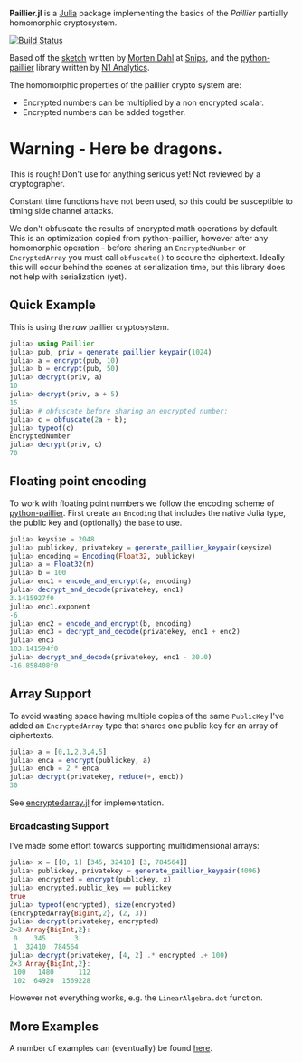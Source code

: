 **Paillier.jl** is a [Julia](http://julialang.org/) package implementing the basics of the *Paillier* 
partially homomorphic cryptosystem.

[![Build Status](https://travis-ci.org/hardbyte/Paillier.jl.svg?branch=master)](https://travis-ci.org/hardbyte/Paillier.jl)

Based off the [sketch](https://github.com/snipsco/paillier-libraries-benchmarks/tree/master/julia-sketch) 
written by [Morten Dahl](https://github.com/mortendahl) at [Snips](https://snips.ai), and the 
[python-paillier](https://github.com/n1analytics/python-paillier) library written by 
[N1 Analytics](https://www.n1analytics.com).

The homomorphic properties of the paillier crypto system are:

* Encrypted numbers can be multiplied by a non encrypted scalar.
* Encrypted numbers can be added together.

# Warning - Here be dragons.

This is rough! Don't use for anything serious yet! Not reviewed by a cryptographer.

Constant time functions have not been used, so this could be susceptible to timing
side channel attacks.

We don't obfuscate the results of encrypted math operations by default. This is an 
optimization copied from python-paillier, however after any homomorphic operation -
before sharing an `EncryptedNumber` or `EncryptedArray` you must call `obfuscate()`
to secure the ciphertext. Ideally this will occur behind the scenes at serialization
time, but this library does not help with serialization (yet).


## Quick Example

This is using the *raw* paillier cryptosystem.

```julia
julia> using Paillier
julia> pub, priv = generate_paillier_keypair(1024)
julia> a = encrypt(pub, 10)
julia> b = encrypt(pub, 50)
julia> decrypt(priv, a)
10
julia> decrypt(priv, a + 5)
15
julia> # obfuscate before sharing an encrypted number:
julia> c = obfuscate(2a + b);
julia> typeof(c)
EncryptedNumber
julia> decrypt(priv, c)
70
```

## Floating point encoding

To work with floating point numbers we follow the encoding scheme of 
[python-paillier](https://python-paillier.readthedocs.io/en/develop/phe.html#phe.paillier.EncodedNumber).
First create an `Encoding` that includes the native Julia type, the public key and
(optionally) the `base` to use.

```julia
julia> keysize = 2048
julia> publickey, privatekey = generate_paillier_keypair(keysize)
julia> encoding = Encoding(Float32, publickey)
julia> a = Float32(π)
julia> b = 100
julia> enc1 = encode_and_encrypt(a, encoding)
julia> decrypt_and_decode(privatekey, enc1)
3.1415927f0
julia> enc1.exponent
-6
julia> enc2 = encode_and_encrypt(b, encoding)
julia> enc3 = decrypt_and_decode(privatekey, enc1 + enc2)
julia> enc3
103.141594f0
julia> decrypt_and_decode(privatekey, enc1 - 20.0)
-16.858408f0
```

## Array Support

To avoid wasting space having multiple copies of the same `PublicKey` I've added an 
`EncryptedArray` type that shares one public key for an array of ciphertexts.

```julia
julia> a = [0,1,2,3,4,5]
julia> enca = encrypt(publickey, a)
julia> encb = 2 * enca
julia> decrypt(privatekey, reduce(+, encb))
30
```

See [encryptedarray.jl](./src/encryptedarray.jl) for implementation.

### Broadcasting Support

I've made some effort towards supporting multidimensional arrays:

```julia
julia> x = [[0, 1] [345, 32410] [3, 784564]]
julia> publickey, privatekey = generate_paillier_keypair(4096)
julia> encrypted = encrypt(publickey, x)
julia> encrypted.public_key == publickey
true
julia> typeof(encrypted), size(encrypted)
(EncryptedArray{BigInt,2}, (2, 3))
julia> decrypt(privatekey, encrypted)
2×3 Array{BigInt,2}:
 0    345       3
 1  32410  784564
julia> decrypt(privatekey, [4, 2] .* encrypted .+ 100)
2×3 Array{BigInt,2}:
 100   1480      112
 102  64920  1569228
```

However not everything works, e.g. the `LinearAlgebra.dot` function.

## More Examples

A number of examples can (eventually) be found [here](./examples).
